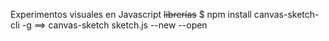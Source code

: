 Experimentos visuales en Javascript
~~librerías~~
$ npm install canvas-sketch-cli -g ==> canvas-sketch sketch.js --new --open